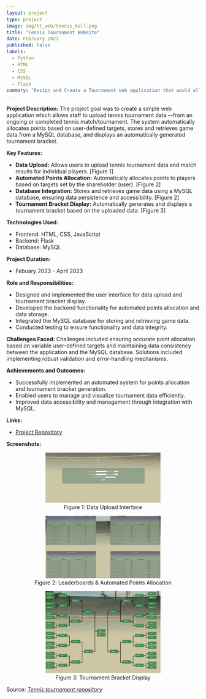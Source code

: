 ```yaml
---
layout: project
type: project
image: img/tt_web/tennis_ball.png
title: "Tennis Tournament Website"
date: February 2023
published: False
labels:
  - Python
  - HTML
  - CSS
  - MySQL
  - Flask
summary: "Design and Create a Tournament web application that would allow staff to upload tennis tournament data and individual match results from an ongoing or completed tennis match/tournament. The system automatically allocates points based on user-defined targets, stores and retrieves game data from a MySQL database, and displays an automatically generated tournament bracket."
---
```

**Project Description:**
The project goal was to create a simple web application which allows staff to upload tennis tournament data --from an ongoing or completed tennis match/tournament. The system automatically allocates points based on user-defined targets, stores and retrieves game data from a MySQL database, and displays an automatically generated tournament bracket.

**Key Features:**
- **Data Upload:** Allows users to upload tennis tournament data and match results for individual players. [Figure 1]
- **Automated Points Allocation:** Automatically allocates points to players based on targets set by the shareholder (user). [Figure 2]
- **Database Integration:** Stores and retrieves game data using a MySQL database, ensuring data persistence and accessibility. [Figure 2]
- **Tournament Bracket Display:** Automatically generates and displays a tournament bracket based on the uploaded data. [Figure 3]

**Technologies Used:**
- Frontend: HTML, CSS, JavaScript
- Backend: Flask
- Database: MySQL

**Project Duration:**
- Febuary 2023 - April 2023

**Role and Responsibilities:**
- Designed and implemented the user interface for data upload and tournament bracket display.
- Developed the backend functionality for automated points allocation and data storage.
- Integrated the MySQL database for storing and retrieving game data.
- Conducted testing to ensure functionality and data integrity.

**Challenges Faced:**
Challenges included ensuring accurate point allocation based on variable user-defined targets and maintaining data consistency between the application and the MySQL database. Solutions included implementing robust validation and error-handling mechanisms.

**Achievements and Outcomes:**
- Successfully implemented an automated system for points allocation and tournament bracket generation.
- Enabled users to manage and visualize tournament data efficiently.
- Improved data accessibility and management through integration with MySQL.

**Links:**
- [Project Repository](#https://github.com/TH3Eimis/tennis-tournament-web/tree/main)

**Screenshots:**
<p align="center">
  <img src="../img/tt_web/submit.png" alt="Data Upload Interface" width="300" />
  <br>Figure 1: Data Upload Interface
</p>
<p align="center">
  <img src="../img/tt_web/leaderboard.png" alt="Automated Points Allocation" width="300" />
  <br>Figure 2: Leaderboards & Automated Points Allocation
</p>
<p align="center">
  <img src="../img/tt_web/bracket.png" alt="Tournament Bracket Display" width="300" />
  <br>Figure 3: Tournament Bracket Display
</p>


Source: <a href="https://github.com/TH3Eimis/tennis-tournament-web/tree/main"><i class="large github icon ">Tennis tournament repository</i></a>
 
